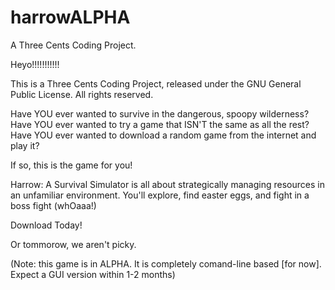 # harrowALPHA
A Three Cents Coding Project.

Heyo!!!!!!!!!!!

This is a Three Cents Coding Project, released under the GNU General Public License. All rights reserved.

Have YOU ever wanted to survive in the dangerous, spoopy wilderness?
Have YOU ever wanted to try a game that ISN'T the same as all the rest?
Have YOU ever wanted to download a random game from the internet and play it?

If so, this is the game for you!

Harrow: A Survival Simulator is all about strategically managing resources in an unfamiliar environment. You'll explore, find easter eggs, and fight in a boss fight (whOaaa!)

Download Today!

Or tommorow, we aren't picky.

(Note: this game is in ALPHA. It is completely comand-line based [for now]. Expect a GUI version within 1-2 months)

